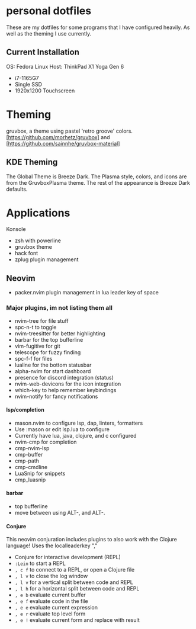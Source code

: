 # personal dotfiles
These are my dotfiles for some programs that I have configured heavily. As well as the theming I use currently.
## Current Installation
OS: Fedora Linux
Host: ThinkPad X1 Yoga Gen 6
- i7-1165G7
- Single SSD
- 1920x1200 Touchscreen

# Theming
gruvbox, a theme using pastel 'retro groove' colors.
[https://github.com/morhetz/gruvbox] and [https://github.com/sainnhe/gruvbox-material]

## KDE Theming
The Global Theme is Breeze Dark. The Plasma style, colors, and icons are from the GruvboxPlasma theme. The rest of the appearance is Breeze Dark defaults.

# Applications
Konsole
* zsh with powerline
* gruvbox theme
* hack font
* zplug plugin management

## Neovim
* packer.nvim plugin management in lua
leader key of space
### Major plugins, im not listing them all
* nvim-tree for file stuff
* 	spc-n-t to toggle
* nvim-treesitter for better highlighting
* barbar for the top bufferline
* vim-fugitive for git
* telescope for fuzzy finding
* 	spc-f-f for files
* lualine for the bottom statusbar
* alpha-nvim for start dashboard
* presence for discord integration (status)
* nvim-web-devicons for the icon integration
* which-key to help remember keybindings
* nvim-notify for fancy notifications

#### lsp/completion
* mason.nvim to configure lsp, dap, linters, formatters
*   Use :mason or edit lsp.lua to configure
*   Currently have lua, java, clojure, and c configured
* nvim-cmp for completion
* 	cmp-nvim-lsp
* 	cmp-buffer
* 	cmp-path
* 	cmp-cmdline
* LuaSnip for snippets
* 	cmp_luasnip

#### barbar
* top bufferline
* move between using ALT-, and ALT-.

#### Conjure
This neovim conjuration includes plugins to also work with the Clojure language!
Uses the localleaderkey ","
* Conjure for interactive development (REPL)
* 	`:Lein` to start a REPL
* 	`, c f` to connect to a REPL, or open a Clojure file
* 	`, l v` to close the log window
* 	`, l v` for a vertical split between code and REPL
* 	`, l h` for a horizontal split between code and REPL
* 	`, e b` evaluate current buffer
* 	`, e f` evaluate code in the file
* 	`, e e` evaluate current expression
* 	`, e r` evaluate top level form
* 	`, e !` evaluate current form and replace with result
